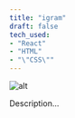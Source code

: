 ```yaml
---
title: "igram"
draft: false
tech_used: 
- "React"
- "HTML"
- "\"CSS\""
---
```

![alt](//via.placeholder.com/640x150)

Description...
